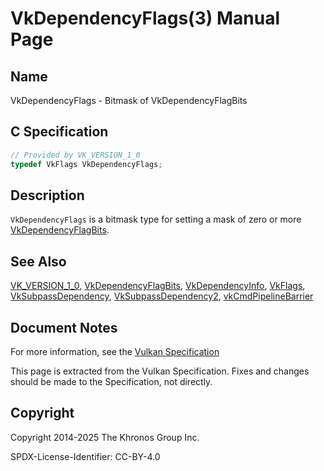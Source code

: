 # VkDependencyFlags(3) Manual Page

## Name

VkDependencyFlags - Bitmask of VkDependencyFlagBits



## [](#_c_specification)C Specification

```c++
// Provided by VK_VERSION_1_0
typedef VkFlags VkDependencyFlags;
```

## [](#_description)Description

`VkDependencyFlags` is a bitmask type for setting a mask of zero or more [VkDependencyFlagBits](https://registry.khronos.org/vulkan/specs/latest/man/html/VkDependencyFlagBits.html).

## [](#_see_also)See Also

[VK\_VERSION\_1\_0](https://registry.khronos.org/vulkan/specs/latest/man/html/VK_VERSION_1_0.html), [VkDependencyFlagBits](https://registry.khronos.org/vulkan/specs/latest/man/html/VkDependencyFlagBits.html), [VkDependencyInfo](https://registry.khronos.org/vulkan/specs/latest/man/html/VkDependencyInfo.html), [VkFlags](https://registry.khronos.org/vulkan/specs/latest/man/html/VkFlags.html), [VkSubpassDependency](https://registry.khronos.org/vulkan/specs/latest/man/html/VkSubpassDependency.html), [VkSubpassDependency2](https://registry.khronos.org/vulkan/specs/latest/man/html/VkSubpassDependency2.html), [vkCmdPipelineBarrier](https://registry.khronos.org/vulkan/specs/latest/man/html/vkCmdPipelineBarrier.html)

## [](#_document_notes)Document Notes

For more information, see the [Vulkan Specification](https://registry.khronos.org/vulkan/specs/latest/html/vkspec.html#VkDependencyFlags)

This page is extracted from the Vulkan Specification. Fixes and changes should be made to the Specification, not directly.

## [](#_copyright)Copyright

Copyright 2014-2025 The Khronos Group Inc.

SPDX-License-Identifier: CC-BY-4.0